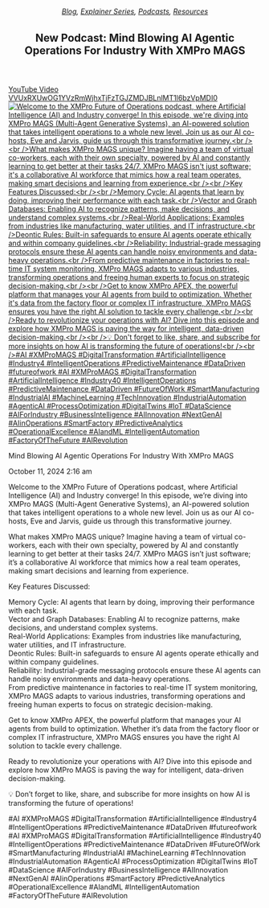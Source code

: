 
<article class="post-18392 sby_videos type-sby_videos status-publish has-post-thumbnail hentry category-blog category-explainer-series category-podcasts category-resources tag-agentic tag-agentic-operations tag-agentic-operations-for-industry tag-agentops tag-agentops-platform tag-ai-operations tag-artificial-intelligence tag-mags tag-multi-agent-generative-system tag-podcast" id="post-18392">
<div class="article-inner">
<header class="entry-header">
<div class="entry-header-text entry-header-text-top text-center">
<h6 class="entry-category is-xsmall"><a href="https://xmpro.com/category/blog/" rel="category tag">Blog</a>, <a href="https://xmpro.com/category/blog/explainer-series/" rel="category tag">Explainer Series</a>, <a href="https://xmpro.com/category/resources/podcasts/" rel="category tag">Podcasts</a>, <a href="https://xmpro.com/category/resources/" rel="category tag">Resources</a></h6><h1 class="entry-title">New Podcast: Mind Blowing AI Agentic Operations For Industry With XMPro MAGS</h1><div class="entry-divider is-divider small"></div>
</div>
</header>
<div class="entry-content single-page">
<div class="sb_youtube sby_layout_gallery sby_col_1 sby_mob_col_1 sby_youtube_feed_single" data-cols="1" data-colsmobile="1" data-num="1" data-options='{"cta":{"type":"default","defaultLink":"","defaultText":"Learn More","openType":"same","color":"","textColor":""},"descriptionlength":150}' data-sby-flags="resizeDisable" data-shortcode-atts="[]" id="sb_youtube_VVUxRXUwOG1YVzRmWjhxTjFzTGJZMDJBLnlMT1l6bzVpMDI0">
<div class="sby_player_outer_wrap sby_player_item" id="sby_player_VVUxRXUwOG1YVzRmWjhxTjFzTGJZMDJBLnlMT1l6bzVpMDI0">
<div class="sby_video_thumbnail_wrap">
<a class="sby_video_thumbnail sby_player_video_thumbnail" data-full-res="https://i.ytimg.com/vi/yLOYzo5i024/maxresdefault.jpg" data-img-src-set='{"120":"https:\/\/i.ytimg.com\/vi\/yLOYzo5i024\/default.jpg","320":"https:\/\/i.ytimg.com\/vi\/yLOYzo5i024\/mqdefault.jpg","480":"https:\/\/i.ytimg.com\/vi\/yLOYzo5i024\/hqdefault.jpg","640":"https:\/\/i.ytimg.com\/vi\/yLOYzo5i024\/sddefault.jpg"}' data-title="Welcome to the XMPro Future of Operations podcast, where Artificial Intelligence (AI) and Industry converge! In this episode, we're diving into XMPro MAGS (Multi-Agent Generative Systems), an AI-powered solution that takes intelligent operations to a whole new level. Join us as our AI co-hosts, Eve and Jarvis, guide us through this transformative journey.&lt;br&gt;&lt;br&gt;What makes XMPro MAGS unique? Imagine having a team of virtual co-workers, each with their own specialty, powered by AI and constantly learning to get better at their tasks 24/7. XMPro MAGS isn't just software; it's a collaborative AI workforce that mimics how a real team operates, making smart decisions and learning from experience.&lt;br&gt;&lt;br&gt;Key Features Discussed:&lt;br&gt;&lt;br&gt;Memory Cycle: AI agents that learn by doing, improving their performance with each task.&lt;br&gt;Vector and Graph Databases: Enabling AI to recognize patterns, make decisions, and understand complex systems.&lt;br&gt;Real-World Applications: Examples from industries like manufacturing, water utilities, and IT infrastructure.&lt;br&gt;Deontic Rules: Built-in safeguards to ensure AI agents operate ethically and within company guidelines.&lt;br&gt;Reliability: Industrial-grade messaging protocols ensure these AI agents can handle noisy environments and data-heavy operations.&lt;br&gt;From predictive maintenance in factories to real-time IT system monitoring, XMPro MAGS adapts to various industries, transforming operations and freeing human experts to focus on strategic decision-making.&lt;br&gt;&lt;br&gt;Get to know XMPro APEX, the powerful platform that manages your AI agents from build to optimization. Whether it's data from the factory floor or complex IT infrastructure, XMPro MAGS ensures you have the right AI solution to tackle every challenge.&lt;br&gt;&lt;br&gt;Ready to revolutionize your operations with AI? Dive into this episode and explore how XMPro MAGS is paving the way for intelligent, data-driven decision-making.&lt;br&gt;&lt;br&gt;💡 Don't forget to like, share, and subscribe for more insights on how AI is transforming the future of operations!&lt;br&gt;&lt;br&gt;#AI #XMProMAGS #DigitalTransformation #ArtificialIntelligence #Industry4 #IntelligentOperations #PredictiveMaintenance #DataDriven #futureofwork #AI #XMProMAGS #DigitalTransformation #ArtificialIntelligence #Industry40 #IntelligentOperations #PredictiveMaintenance #DataDriven #FutureOfWork #SmartManufacturing #IndustrialAI #MachineLearning #TechInnovation #IndustrialAutomation #AgenticAI #ProcessOptimization #DigitalTwins #IoT #DataScience #AIForIndustry #BusinessIntelligence #AIInnovation #NextGenAI #AIinOperations #SmartFactory #PredictiveAnalytics #OperationalExcellence #AIandML #IntelligentAutomation #FactoryOfTheFuture #AIRevolution" data-video-id="yLOYzo5i024" href="https://www.youtube.com/watch?v=yLOYzo5i024" rel="noopener" target="_blank">
<span class="sby-screenreader">YouTube Video VVUxRXUwOG1YVzRmWjhxTjFzTGJZMDJBLnlMT1l6bzVpMDI0</span>
<img alt="Welcome to the XMPro Future of Operations podcast, where Artificial Intelligence (AI) and Industry converge! In this episode, we're diving into XMPro MAGS (Multi-Agent Generative Systems), an AI-powered solution that takes intelligent operations to a whole new level. Join us as our AI co-hosts, Eve and Jarvis, guide us through this transformative journey.&lt;br /&gt;&lt;br /&gt;What makes XMPro MAGS unique? Imagine having a team of virtual co-workers, each with their own specialty, powered by AI and constantly learning to get better at their tasks 24/7. XMPro MAGS isn't just software; it's a collaborative AI workforce that mimics how a real team operates, making smart decisions and learning from experience.&lt;br /&gt;&lt;br /&gt;Key Features Discussed:&lt;br /&gt;&lt;br /&gt;Memory Cycle: AI agents that learn by doing, improving their performance with each task.&lt;br /&gt;Vector and Graph Databases: Enabling AI to recognize patterns, make decisions, and understand complex systems.&lt;br /&gt;Real-World Applications: Examples from industries like manufacturing, water utilities, and IT infrastructure.&lt;br /&gt;Deontic Rules: Built-in safeguards to ensure AI agents operate ethically and within company guidelines.&lt;br /&gt;Reliability: Industrial-grade messaging protocols ensure these AI agents can handle noisy environments and data-heavy operations.&lt;br /&gt;From predictive maintenance in factories to real-time IT system monitoring, XMPro MAGS adapts to various industries, transforming operations and freeing human experts to focus on strategic decision-making.&lt;br /&gt;&lt;br /&gt;Get to know XMPro APEX, the powerful platform that manages your AI agents from build to optimization. Whether it's data from the factory floor or complex IT infrastructure, XMPro MAGS ensures you have the right AI solution to tackle every challenge.&lt;br /&gt;&lt;br /&gt;Ready to revolutionize your operations with AI? Dive into this episode and explore how XMPro MAGS is paving the way for intelligent, data-driven decision-making.&lt;br /&gt;&lt;br /&gt;💡 Don't forget to like, share, and subscribe for more insights on how AI is transforming the future of operations!&lt;br /&gt;&lt;br /&gt;#AI #XMProMAGS #DigitalTransformation #ArtificialIntelligence #Industry4 #IntelligentOperations #PredictiveMaintenance #DataDriven #futureofwork #AI #XMProMAGS #DigitalTransformation #ArtificialIntelligence #Industry40 #IntelligentOperations #PredictiveMaintenance #DataDriven #FutureOfWork #SmartManufacturing #IndustrialAI #MachineLearning #TechInnovation #IndustrialAutomation #AgenticAI #ProcessOptimization #DigitalTwins #IoT #DataScience #AIForIndustry #BusinessIntelligence #AIInnovation #NextGenAI #AIinOperations #SmartFactory #PredictiveAnalytics #OperationalExcellence #AIandML #IntelligentAutomation #FactoryOfTheFuture #AIRevolution" src="https://xmpro.com/wp-content/plugins/youtube-feed-pro/img/placeholder.png"/>
<span class="sby_loader sby_hidden" style="background-color: rgb(255, 255, 255);"></span>
</a>
<div class="sby_player_wrap">
<div class="sby_player"></div>
</div>
<div class="sby_cta_items_wraps sby_cta_wrap">
<div class="sby_cta_inner_wrap">
</div>
</div>
</div>
<div class="sby_info sby_info_single">
<p class="sby_video_title_wrap">
<span class="sby_video_title">Mind Blowing AI Agentic Operations For Industry With XMPro MAGS</span>
</p>
<p class="sby_meta">
<span class="sby_date_wrap">
<span class="sby_date sby_live_broadcast_type_none">October 11, 2024 2:16 am</span>
</span>
</p>
</div>
</div>
</div><!-- sby:description-start -->Welcome to the XMPro Future of Operations podcast, where Artificial Intelligence (AI) and Industry converge! In this episode, we’re diving into XMPro MAGS (Multi-Agent Generative Systems), an AI-powered solution that takes intelligent operations to a whole new level. Join us as our AI co-hosts, Eve and Jarvis, guide us through this transformative journey.
<p>What makes XMPro MAGS unique? Imagine having a team of virtual co-workers, each with their own specialty, powered by AI and constantly learning to get better at their tasks 24/7. XMPro MAGS isn’t just software; it’s a collaborative AI workforce that mimics how a real team operates, making smart decisions and learning from experience.</p>
<p>Key Features Discussed:</p>
<p>Memory Cycle: AI agents that learn by doing, improving their performance with each task.<br/>
Vector and Graph Databases: Enabling AI to recognize patterns, make decisions, and understand complex systems.<br/>
Real-World Applications: Examples from industries like manufacturing, water utilities, and IT infrastructure.<br/>
Deontic Rules: Built-in safeguards to ensure AI agents operate ethically and within company guidelines.<br/>
Reliability: Industrial-grade messaging protocols ensure these AI agents can handle noisy environments and data-heavy operations.<br/>
From predictive maintenance in factories to real-time IT system monitoring, XMPro MAGS adapts to various industries, transforming operations and freeing human experts to focus on strategic decision-making.</p>
<p>Get to know XMPro APEX, the powerful platform that manages your AI agents from build to optimization. Whether it’s data from the factory floor or complex IT infrastructure, XMPro MAGS ensures you have the right AI solution to tackle every challenge.</p>
<p>Ready to revolutionize your operations with AI? Dive into this episode and explore how XMPro MAGS is paving the way for intelligent, data-driven decision-making.</p>
<p>💡 Don’t forget to like, share, and subscribe for more insights on how AI is transforming the future of operations!</p>
<p>#AI #XMProMAGS #DigitalTransformation #ArtificialIntelligence #Industry4 #IntelligentOperations #PredictiveMaintenance #DataDriven #futureofwork #AI #XMProMAGS #DigitalTransformation #ArtificialIntelligence #Industry40 #IntelligentOperations #PredictiveMaintenance #DataDriven #FutureOfWork #SmartManufacturing #IndustrialAI #MachineLearning #TechInnovation #IndustrialAutomation #AgenticAI #ProcessOptimization #DigitalTwins #IoT #DataScience #AIForIndustry #BusinessIntelligence #AIInnovation #NextGenAI #AIinOperations #SmartFactory #PredictiveAnalytics #OperationalExcellence #AIandML #IntelligentAutomation #FactoryOfTheFuture #AIRevolution<!-- sby:description-end --></p>
<div class="blog-share text-center"><div class="is-divider medium"></div><div class="social-icons share-icons share-row relative"><a aria-label="Share on WhatsApp" class="icon button circle is-outline tooltip whatsapp show-for-medium" data-action="share/whatsapp/share" href="whatsapp://send?text=New%20Podcast%3A%20Mind%20Blowing%20AI%20Agentic%20Operations%20For%20Industry%20With%20XMPro%20MAGS - https://xmpro.com/videos/mind-blowing-ai-agentic-operations-for-industry-with-xmpro-mags/" title="Share on WhatsApp"><i class="icon-whatsapp"></i></a><a aria-label="Share on Facebook" class="icon button circle is-outline tooltip facebook" data-label="Facebook" href="https://www.facebook.com/sharer.php?u=https://xmpro.com/videos/mind-blowing-ai-agentic-operations-for-industry-with-xmpro-mags/" onclick="window.open(this.href,this.title,'width=500,height=500,top=300px,left=300px'); return false;" rel="noopener nofollow" target="_blank" title="Share on Facebook"><i class="icon-facebook"></i></a><a aria-label="Share on Twitter" class="icon button circle is-outline tooltip twitter" href="https://twitter.com/share?url=https://xmpro.com/videos/mind-blowing-ai-agentic-operations-for-industry-with-xmpro-mags/" onclick="window.open(this.href,this.title,'width=500,height=500,top=300px,left=300px'); return false;" rel="noopener nofollow" target="_blank" title="Share on Twitter"><i class="icon-twitter"></i></a><a aria-label="Email to a Friend" class="icon button circle is-outline tooltip email" href="/cdn-cgi/l/email-protection#f4cb8781969e919780c9ba9183d1c6c4a49b9097958780d1c7b5d1c6c4b99d9a90d1c6c4b6989b839d9a93d1c6c4b5bdd1c6c4b593919a809d97d1c6c4bb84918695809d9b9a87d1c6c4b29b86d1c6c4bd9a90818780868dd1c6c4a39d809cd1c6c4acb9a4869bd1c6c4b9b5b3a7d2969b908dc9b79c91979fd1c6c4809c9d87d1c6c49b8180d1c7b5d1c6c49c80808487d1c7b5d1c6b2d1c6b28c9984869bda979b99d1c6b2829d90919b87d1c6b2999d9a90d996989b839d9a93d9959dd99593919a809d97d99b84918695809d9b9a87d9929b86d99d9a90818780868dd9839d809cd98c9984869bd999959387d1c6b2" rel="nofollow" title="Email to a Friend"><i class="icon-envelop"></i></a><a aria-label="Pin on Pinterest" class="icon button circle is-outline tooltip pinterest" href="https://pinterest.com/pin/create/button?url=https://xmpro.com/videos/mind-blowing-ai-agentic-operations-for-industry-with-xmpro-mags/&amp;media=https://xmpro.com/wp-content/uploads/2024/10/yLOYzo5i024-1024x576.jpg&amp;description=New%20Podcast%3A%20Mind%20Blowing%20AI%20Agentic%20Operations%20For%20Industry%20With%20XMPro%20MAGS" onclick="window.open(this.href,this.title,'width=500,height=500,top=300px,left=300px'); return false;" rel="noopener nofollow" target="_blank" title="Pin on Pinterest"><i class="icon-pinterest"></i></a><a aria-label="Share on LinkedIn" class="icon button circle is-outline tooltip linkedin" href="https://www.linkedin.com/shareArticle?mini=true&amp;url=https://xmpro.com/videos/mind-blowing-ai-agentic-operations-for-industry-with-xmpro-mags/&amp;title=New%20Podcast%3A%20Mind%20Blowing%20AI%20Agentic%20Operations%20For%20Industry%20With%20XMPro%20MAGS" onclick="window.open(this.href,this.title,'width=500,height=500,top=300px,left=300px'); return false;" rel="noopener nofollow" target="_blank" title="Share on LinkedIn"><i class="icon-linkedin"></i></a></div></div></div>
<nav class="navigation-post" id="nav-below" role="navigation">
<div class="flex-row next-prev-nav bt bb">
<div class="flex-col flex-grow nav-prev text-left">

</div>

</div>
</nav>
</div>
</article>
<div class="comments-area" id="comments">
</div>
